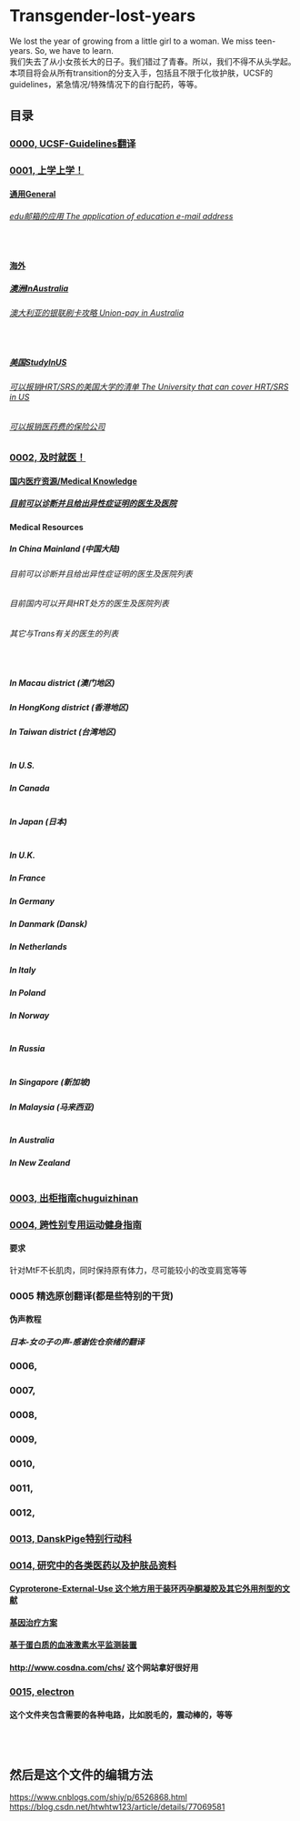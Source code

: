 # Transgender-lost-years
We lost the year of growing from a little girl to a woman. We miss teen-years. So, we have to learn.<br>
我们失去了从小女孩长大的日子。我们错过了青春。所以，我们不得不从头学起。<br>
本项目将会从所有transition的分支入手，包括且不限于化妆护肤，UCSF的guidelines，紧急情况/特殊情况下的自行配药，等等。<br>

 目录
------------------------
### [0000, UCSF-Guidelines翻译](0000-UCSF-Guidelines)  <br>

### [0001, 上学上学！](0001)  <br>

#### [通用General](0001/General) <br>
###### [edu邮箱的应用 The application of education e-mail address](0001/General/edu邮箱及学生相关福利.md) <br> <br> <br>

#### [海外](0001/Haiwai) <br>

##### [澳洲InAustralia](0001/Haiwai/InAustralia) <br>

###### [澳大利亚的银联刷卡攻略 Union-pay in Australia](0001/Haiwai/InAustralia/澳大利亚的银联支付攻略.md) <br> <br> <br>

##### [美国StudyInUS](0001/Haiwai/StudyInUS) <br>

###### [可以报销HRT/SRS的美国大学的清单 The University that can cover HRT/SRS in US](0001/Haiwai/StudyInUS/可以报销HRT&SRS的美国大学的清单.md) <br>

###### [可以报销医药费的保险公司](0001/Haiwai/free-text-book-download.md) <br>

### [0002, 及时就医！](0002) <br>

#### [国内医疗资源/Medical Knowledge](0002/Medical%20Resources%20in%20China) <br>

##### [目前可以诊断并且给出异性症证明的医生及医院](0002/Medical%20Resources%20in%20China/目前与易性症有关的医生及医院.md) <br>
#### Medical Resources <br>

##### In China Mainland (中国大陆)  <br>

###### 目前可以诊断并且给出异性症证明的医生及医院列表 <br>

###### 目前国内可以开具HRT处方的医生及医院列表 <br>
###### 其它与Trans有关的医生的列表 <br> <br> <br>

##### In Macau district (澳门地区) <br>
##### In HongKong district (香港地区) <br>
##### In Taiwan district (台湾地区) <br> <br>

##### In U.S. <br>
##### In Canada <br> <br>

##### In Japan (日本)   <br> <br>

##### In U.K. <br>
##### In France <br>
##### In Germany <br>
##### In Danmark (Dansk) <br>
##### In Netherlands <br>
##### In Italy <br>
##### In Poland <br>
##### In Norway  <br> <br>

##### In Russia <br> <br>

##### In Singapore (新加坡) <br>
##### In Malaysia (马来西亚) <br> <br>

##### In Australia <br>
##### In New Zealand <br><br> 





### [0003, 出柜指南chuguizhinan](0003chuguizhinan) <br>
### [0004, 跨性别专用运动健身指南](0004buybuybuy) <br>
#### 要求 <br>
针对MtF不长肌肉，同时保持原有体力，尽可能较小的改变肩宽等等 <br>

### 0005 精选原创翻译(都是些特别的干货) <br>
#### 伪声教程 <br>
##### 日本-女の子の声-感谢佐仓奈绪的翻译 <br>
### 0006, <br>
### 0007, <br>
### 0008, <br>
### 0009, <br>
### 0010, <br>
### 0011, <br>
### 0012, <br>
### [0013, DanskPige特别行动科](0013DanskPigeSpecialGrope) <br>
### [0014, 研究中的各类医药以及护肤品资料](0014) <br>
#### [Cyproterone-External-Use 这个地方用于装环丙孕酮凝胶及其它外用剂型的文献](0014/Cyproterone-External-Use) <br>
#### [基因治疗方案](0014/Biochemistry) <br>
#### [基于蛋白质的血液激素水平监测装置](0014/Bioelectrical-engneering) <br>
#### http://www.cosdna.com/chs/ 这个网站拿好很好用
### [0015, electron](0015electron) <br>
#### 这个文件夹包含需要的各种电路，比如脱毛的，震动棒的，等等 <br> <br> <br> <br>

然后是这个文件的编辑方法
--------------------
https://www.cnblogs.com/shiy/p/6526868.html  <br>
https://blog.csdn.net/htwhtw123/article/details/77069581  <br>
